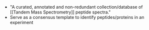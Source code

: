 - "A curated, annotated and non-redundant collection/database of [[Tandem Mass Spectrometry]] peptide spectra."
- Serve as a consensus template to identify peptides/proteins in an experiment